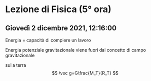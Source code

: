 # Lezione di Fisica (5° ora)
## Giovedì 2 dicembre 2021, 12:16:00

Energia = capacità di compiere un lavoro


Energia potenziale gravitazionale
viene fuori dal concetto di campo gravitazionale

sulla terra
$$
\vec g=G\frac{M_T}{R_T}
$$
<!--stackedit_data:
eyJoaXN0b3J5IjpbLTE3MjIzOTEwMjVdfQ==
-->